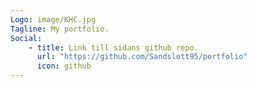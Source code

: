```yaml
---
Logo: image/KHC.jpg
Tagline: My portfolio.
Social:
    - title: Link till sidans github repo.
      url: "https://github.com/Sandslott95/portfolio"
      icon: github
---
```

